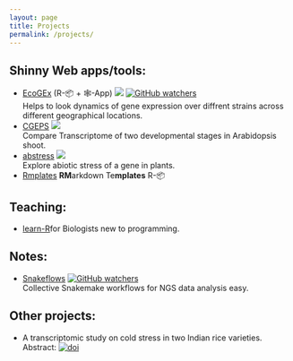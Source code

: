 ```yaml
---
layout: page
title: Projects
permalink: /projects/
---
```


## Shinny Web apps/tools:
* [EcoGEx](https://sangram.shinyapps.io/EcoGEx/) (R-📦 + 🕸️-App) [![](https://img.shields.io/badge/Web_App-Active_and_Runing-Green.svg)](https://sangram.shinyapps.io/EcoGEx/) [![GitHub watchers](https://img.shields.io/github/watchers/sk-sahu/EcoGEx.svg?label=On%20GitHub%20Repo&style=social)](https://github.com/sk-sahu/EcoGEx)  
Helps to look dynamics of gene expression over diffrent strains across different geographical locations.
* [CGEPS](https://sangram.shinyapps.io/CGEPS/) [![](https://img.shields.io/badge/Web_App-Under_Development-orange.svg)](https://sangram.shinyapps.io/CGEPS/)  
Compare Transcriptome of two developmental stages in Arabidopsis shoot.
* [abstress](https://sangram.shinyapps.io/abstress/) [![](https://img.shields.io/badge/Web_App-Under_Development-orange.svg)](https://sangram.shinyapps.io/abstress/)  
Explore abiotic stress of a gene in plants.
* [Rmplates](https://sk-sahu.github.io/Rmplates/) **RM**arkdown Te**mplates** R-📦

## Teaching:
* [learn-R](https://sk-sahu.github.io/learn-R)for Biologists new to programming.

## Notes:
* [Snakeflows](https://sksahu.net/Snakeflows) [![GitHub watchers](https://img.shields.io/github/watchers/sk-sahu/Snakeflows.svg?label=On%20GitHub%20Repo&style=social)](https://github.com/sk-sahu/Snakeflows)  
Collective Snakemake workflows for NGS data analysis easy.

## Other projects:
* A transcriptomic study on cold stress in two Indian rice varieties. Abstract: [![doi](https://img.shields.io/badge/DOI-10.24870/cjb.2017--a187-blue.svg?style=flat)](https://doi.org/10.24870/cjb.2017-a187)
